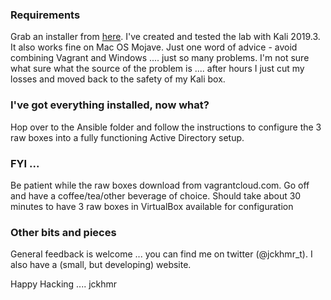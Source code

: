 ### Requirements
Grab an installer from <a href="https://www.vagrantup.com/downloads.html" target="_blank">here</a>.  I've created and tested the lab with Kali 2019.3.  It also works fine on Mac OS Mojave.  Just one word of advice - avoid combining Vagrant and Windows .... just so many problems.  I'm not sure what sure what the source of the problem is .... after hours I just cut my losses and moved back to the safety of my Kali box.

### I've got everything installed, now what?
Hop over to the Ansible folder and follow the instructions to configure the 3 raw boxes into a fully functioning Active Directory setup.

### FYI ...
Be patient while the raw boxes download from vagrantcloud.com.  Go off and have a coffee/tea/other beverage of choice.  Should take about 30 minutes to have 3 raw boxes in VirtualBox available for configuration

### Other bits and pieces
General feedback is welcome ... you can find me on twitter (@jckhmr_t). I also have a (small, but developing) website.

Happy Hacking .... jckhmr
